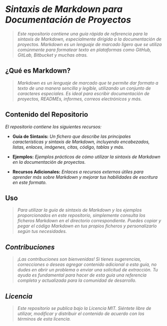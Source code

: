 <!-- Autor: Daniel Benjamin Perez Morales -->
<!-- GitHub: https://github.com/DanielBenjaminPerezMoralesDev13 -->
<!-- Gitlab: https://gitlab.com/DanielBenjaminPerezMoralesDev13 -->
<!-- Correo electrónico: danielperezdev@proton.me -->
# ***Sintaxis de Markdown para Documentación de Proyectos***

> *Este repositorio contiene una guía rápida de referencia para la sintaxis de Markdown, especialmente dirigida a la documentación de proyectos. Markdown es un lenguaje de marcado ligero que se utiliza comúnmente para formatear texto en plataformas como GitHub, GitLab, Bitbucket y muchas otras.*

## **¿Qué es Markdown?**

> *Markdown es un lenguaje de marcado que te permite dar formato a texto de una manera sencilla y legible, utilizando un conjunto de caracteres especiales. Es ideal para escribir documentación de proyectos, READMEs, informes, correos electrónicos y más.*

## **Contenido del Repositorio**

*El repositorio contiene los siguientes recursos:*

- **Guía de Sintaxis:** *Un fichero que describe las principales características y sintaxis de Markdown, incluyendo encabezados, listas, enlaces, imágenes, citas, código, tablas y más.*

- **Ejemplos:** *Ejemplos prácticos de cómo utilizar la sintaxis de Markdown en la documentación de proyectos.*

- **Recursos Adicionales:** *Enlaces a recursos externos útiles para aprender más sobre Markdown y mejorar tus habilidades de escritura en este formato.*

## **Uso**

> *Para utilizar la guía de sintaxis de Markdown y los ejemplos proporcionados en este repositorio, simplemente consulta los ficheros Markdown en el directorio correspondiente. Puedes copiar y pegar el código Markdown en tus propios ficheros y personalizarlo según tus necesidades.*

## ***Contribuciones***

> *¡Las contribuciones son bienvenidas! Si tienes sugerencias, correcciones o deseas agregar contenido adicional a esta guía, no dudes en abrir un problema o enviar una solicitud de extracción. Tu ayuda es fundamental para hacer de esta guía una referencia completa y actualizada para la comunidad de desarrollo.*

## ***Licencia***

> *Este repositorio se publica bajo la Licencia MIT. Siéntete libre de utilizar, modificar y distribuir el contenido de acuerdo con los términos de esta licencia.*
